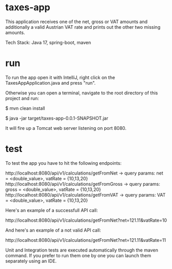# taxes-app

This application receives one of the net, gross or VAT amounts and additionally a valid
Austrian VAT rate and prints out the other two missing amounts.

Tech Stack: Java 17, spring-boot, maven





# run

To run the app open it with IntelliJ, right click on the TaxesAppApplication.java and press "run".

Otherwise you can open a terminal, navigate to the root directory of this project and run:

$ mvn clean install

$ java -jar target/taxes-app-0.0.1-SNAPSHOT.jar

It will fire up a Tomcat web server listening on port 8080.





# test

To test the app you have to hit the following endpoints:

http://localhost:8080/api/v1/calculations/getFromNet 	-> query params: net = <double_value>, vatRate = {10,13,20}
http://localhost:8080/api/v1/calculations/getFromGross	-> query params: gross = <double_value>, vatRate = {10,13,20}
http://localhost:8080/api/v1/calculations/getFromVAT	-> query params: VAT = <double_value>, vatRate = {10,13,20}

Here's an example of a successfull API call:

http://localhost:8080/api/v1/calculations/getFromNet?net=121.11&vatRate=10

And here's an example of a not valid API call:

http://localhost:8080/api/v1/calculations/getFromNet?net=121.11&vatRate=11


Unit and Integration tests are executed automatically through the maven command.
If you prefer to run them one by one you can launch them separately using an IDE.








